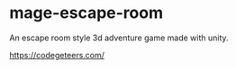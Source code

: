 # mage-escape-room
An escape room style 3d adventure game made with unity.

https://codegeteers.com/
